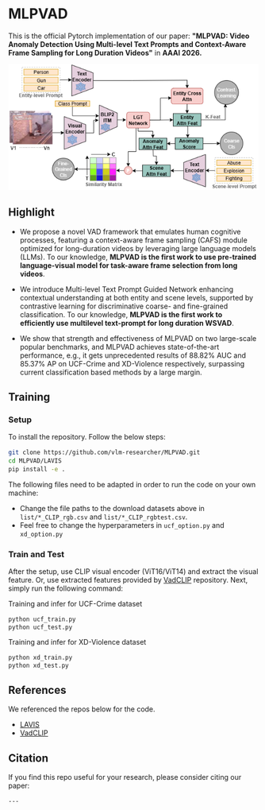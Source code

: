 # MLPVAD
This is the official Pytorch implementation of our paper:
**"MLPVAD: Video Anomaly Detection Using Multi-level Text Prompts and Context-Aware Frame Sampling for Long Duration Videos"** in **AAAI 2026.**  

![framework](data/proposed_arch.png)

## Highlight
- We propose a novel VAD framework that emulates human cognitive processes, featuring a context-aware frame sampling (CAFS) module optimized for long-duration videos by leveraging large language models (LLMs). To our knowledge, **MLPVAD is the first work to use pre-trained language-visual model for task-aware frame selection from long videos**.

- We introduce Multi-level Text Prompt Guided Network enhancing contextual understanding at both entity and scene levels, supported by contrastive learning for discriminative coarse- and fine-grained classification. To our knowledge, **MLPVAD is the first work to efficiently use multilevel text-prompt for long duration WSVAD**.

- We show that strength and effectiveness of MLPVAD on two large-scale popular benchmarks, and MLPVAD achieves state-of-the-art performance, e.g., it gets unprecedented results of 88.82\% AUC and 85.37\% AP on UCF-Crime and XD-Violence respectively, surpassing current classification based methods by a large margin.

## Training

### Setup
To install the repository. Follow the below steps:

```bash
git clone https://github.com/vlm-researcher/MLPVAD.git
cd MLPVAD/LAVIS
pip install -e .
```

The following files need to be adapted in order to run the code on your own machine:
- Change the file paths to the download datasets above in `list/*_CLIP_rgb.csv` and `list/*_CLIP_rgbtest.csv`. 
- Feel free to change the hyperparameters in `ucf_option.py` and  `xd_option.py`
### Train and Test
After the setup, use CLIP visual encoder (ViT16/ViT14) and extract the visual feature. Or, use extracted features provided by [VadCLIP](https://github.com/nwpu-zxr/VadCLIP) repository. 
Next, simply run the following command: 

Training and infer for UCF-Crime dataset
```
python ucf_train.py
python ucf_test.py
```

Training and infer for XD-Violence dataset
```
python xd_train.py
python xd_test.py
```

## References
We referenced the repos below for the code.
* [LAVIS](https://github.com/salesforce/LAVIS)
* [VadCLIP](https://github.com/nwpu-zxr/VadCLIP)

## Citation

If you find this repo useful for your research, please consider citing our paper:


```
---

